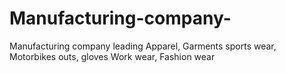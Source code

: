 # Manufacturing-company-
Manufacturing company leading Apparel, Garments sports wear, Motorbikes outs, gloves Work wear, Fashion wear
